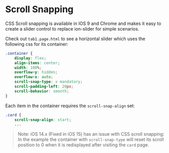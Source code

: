 # Scroll Snapping
CSS Scroll snapping is available in IOS 9 and Chrome and makes it easy to create a slider control to replace ion-slider for simple scenarios.

Check out `tab1.page.html` to see a horizontal slider which uses the following css for its container:
```css
.container {
    display: flex;
    align-items: center;
    width: 100%;
    overflow-y: hidden;
    overflow-x: auto;
    scroll-snap-type: x mandatory;
    scroll-padding-left: 20px;
    scroll-behavior: smooth;
}
```

Each item in the container requires the `scroll-snap-align` set:
```css
.card {
    scroll-snap-align: start;
    ...
```

> Note: iOS 14.x (Fixed in iOS 15) has an issue with CSS scroll snapping: In the example the container with `scroll-snap-type` will reset its scroll position to 0 when it is redisplayed after visiting the `card` page.

